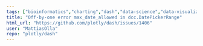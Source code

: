 ```yaml
---
tags: ["bioinformatics","charting","dash","data-science","data-visualization","finance","flask","gui-framework","julia","jupyter","modeling","plotly","plotly-dash","productivity","python","r","react","rstats","technical-computing","web-app"]
title: "Off-by-one error max_date_allowed in dcc.DatePickerRange"
html_url: "https://github.com/plotly/dash/issues/1406"
user: "MattiasOlla"
repo: "plotly/dash"
---
```


